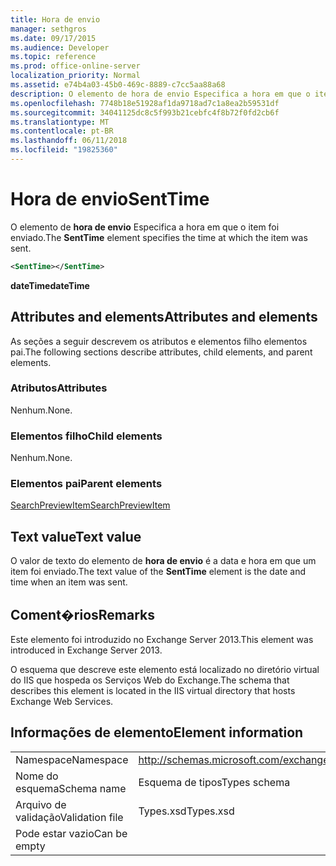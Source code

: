 ```yaml
---
title: Hora de envio
manager: sethgros
ms.date: 09/17/2015
ms.audience: Developer
ms.topic: reference
ms.prod: office-online-server
localization_priority: Normal
ms.assetid: e74b4a03-45b0-469c-8889-c7cc5aa88a68
description: O elemento de hora de envio Especifica a hora em que o item foi enviado.
ms.openlocfilehash: 7748b18e51928af1da9718ad7c1a8ea2b59531df
ms.sourcegitcommit: 34041125dc8c5f993b21cebfc4f8b72f0fd2cb6f
ms.translationtype: MT
ms.contentlocale: pt-BR
ms.lasthandoff: 06/11/2018
ms.locfileid: "19825360"
---
```

# <a name="senttime"></a><span data-ttu-id="b7832-103">Hora de envio</span><span class="sxs-lookup"><span data-stu-id="b7832-103">SentTime</span></span>

<span data-ttu-id="b7832-104">O elemento de **hora de envio** Especifica a hora em que o item foi enviado.</span><span class="sxs-lookup"><span data-stu-id="b7832-104">The **SentTime** element specifies the time at which the item was sent.</span></span> 
  
```XML
<SentTime></SentTime>
```

 <span data-ttu-id="b7832-105">**dateTime**</span><span class="sxs-lookup"><span data-stu-id="b7832-105">**dateTime**</span></span>
## <a name="attributes-and-elements"></a><span data-ttu-id="b7832-106">Attributes and elements</span><span class="sxs-lookup"><span data-stu-id="b7832-106">Attributes and elements</span></span>

<span data-ttu-id="b7832-107">As seções a seguir descrevem os atributos e elementos filho elementos pai.</span><span class="sxs-lookup"><span data-stu-id="b7832-107">The following sections describe attributes, child elements, and parent elements.</span></span>
  
### <a name="attributes"></a><span data-ttu-id="b7832-108">Atributos</span><span class="sxs-lookup"><span data-stu-id="b7832-108">Attributes</span></span>

<span data-ttu-id="b7832-109">Nenhum.</span><span class="sxs-lookup"><span data-stu-id="b7832-109">None.</span></span>
  
### <a name="child-elements"></a><span data-ttu-id="b7832-110">Elementos filho</span><span class="sxs-lookup"><span data-stu-id="b7832-110">Child elements</span></span>

<span data-ttu-id="b7832-111">Nenhum.</span><span class="sxs-lookup"><span data-stu-id="b7832-111">None.</span></span>
  
### <a name="parent-elements"></a><span data-ttu-id="b7832-112">Elementos pai</span><span class="sxs-lookup"><span data-stu-id="b7832-112">Parent elements</span></span>

[<span data-ttu-id="b7832-113">SearchPreviewItem</span><span class="sxs-lookup"><span data-stu-id="b7832-113">SearchPreviewItem</span></span>](searchpreviewitem.md)
  
## <a name="text-value"></a><span data-ttu-id="b7832-114">Text value</span><span class="sxs-lookup"><span data-stu-id="b7832-114">Text value</span></span>

<span data-ttu-id="b7832-115">O valor de texto do elemento de **hora de envio** é a data e hora em que um item foi enviado.</span><span class="sxs-lookup"><span data-stu-id="b7832-115">The text value of the **SentTime** element is the date and time when an item was sent.</span></span> 
  
## <a name="remarks"></a><span data-ttu-id="b7832-116">Coment�rios</span><span class="sxs-lookup"><span data-stu-id="b7832-116">Remarks</span></span>

<span data-ttu-id="b7832-117">Este elemento foi introduzido no Exchange Server 2013.</span><span class="sxs-lookup"><span data-stu-id="b7832-117">This element was introduced in Exchange Server 2013.</span></span>
  
<span data-ttu-id="b7832-118">O esquema que descreve este elemento está localizado no diretório virtual do IIS que hospeda os Serviços Web do Exchange.</span><span class="sxs-lookup"><span data-stu-id="b7832-118">The schema that describes this element is located in the IIS virtual directory that hosts Exchange Web Services.</span></span>
  
## <a name="element-information"></a><span data-ttu-id="b7832-119">Informações de elemento</span><span class="sxs-lookup"><span data-stu-id="b7832-119">Element information</span></span>

|||
|:-----|:-----|
|<span data-ttu-id="b7832-120">Namespace</span><span class="sxs-lookup"><span data-stu-id="b7832-120">Namespace</span></span>  <br/> |http://schemas.microsoft.com/exchange/services/2006/types  <br/> |
|<span data-ttu-id="b7832-121">Nome do esquema</span><span class="sxs-lookup"><span data-stu-id="b7832-121">Schema name</span></span>  <br/> |<span data-ttu-id="b7832-122">Esquema de tipos</span><span class="sxs-lookup"><span data-stu-id="b7832-122">Types schema</span></span>  <br/> |
|<span data-ttu-id="b7832-123">Arquivo de validação</span><span class="sxs-lookup"><span data-stu-id="b7832-123">Validation file</span></span>  <br/> |<span data-ttu-id="b7832-124">Types.xsd</span><span class="sxs-lookup"><span data-stu-id="b7832-124">Types.xsd</span></span>  <br/> |
|<span data-ttu-id="b7832-125">Pode estar vazio</span><span class="sxs-lookup"><span data-stu-id="b7832-125">Can be empty</span></span>  <br/> ||
   

